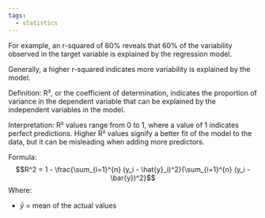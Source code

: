 ```yaml
---
tags:
  - statistics
---
```

For example, an r-squared of 60% reveals that 60% of the variability observed in the target variable is explained by the regression model.

Generally, a higher r-squared indicates more variability is explained by the model.

Definition: R², or the coefficient of determination, indicates the proportion of variance in the dependent variable that can be explained by the independent variables in the model.

Interpretation: R² values range from 0 to 1, where a value of 1 indicates perfect predictions. Higher R² values signify a better fit of the model to the data, but it can be misleading when adding more predictors.

 Formula: 
   $$R^2 = 1 - \frac{\sum_{i=1}^{n} (y_i - \hat{y}_i)^2}{\sum_{i=1}^{n} (y_i - \bar{y})^2}$$
Where:
-  $\bar{y}$ = mean of the actual values